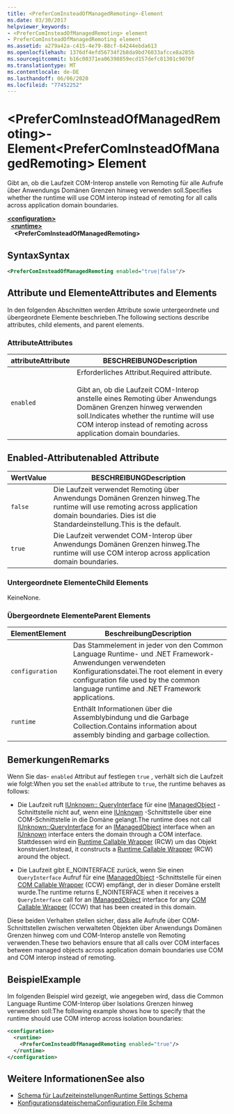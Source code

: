 ```yaml
---
title: <PreferComInsteadOfManagedRemoting>-Element
ms.date: 03/30/2017
helpviewer_keywords:
- <PreferComInsteadOfManagedRemoting> element
- PreferComInsteadOfManagedRemoting element
ms.assetid: a279a42a-c415-4e79-88cf-64244ebda613
ms.openlocfilehash: 1376df4efd56734f2b8da9bd76033afcce8a285b
ms.sourcegitcommit: b16c00371ea06398859ecd157defc81301c9070f
ms.translationtype: MT
ms.contentlocale: de-DE
ms.lasthandoff: 06/06/2020
ms.locfileid: "77452252"
---
```

# <a name="prefercominsteadofmanagedremoting-element"></a><span data-ttu-id="99c08-102">\<PreferComInsteadOfManagedRemoting>-Element</span><span class="sxs-lookup"><span data-stu-id="99c08-102">\<PreferComInsteadOfManagedRemoting> Element</span></span>
<span data-ttu-id="99c08-103">Gibt an, ob die Laufzeit COM-Interop anstelle von Remoting für alle Aufrufe über Anwendungs Domänen Grenzen hinweg verwenden soll.</span><span class="sxs-lookup"><span data-stu-id="99c08-103">Specifies whether the runtime will use COM interop instead of remoting for all calls across application domain boundaries.</span></span>  
  
[**\<configuration>**](../configuration-element.md)\
&nbsp;&nbsp;[**\<runtime>**](runtime-element.md)\
&nbsp;&nbsp;&nbsp;&nbsp;**\<PreferComInsteadOfManagedRemoting>**  
  
## <a name="syntax"></a><span data-ttu-id="99c08-104">Syntax</span><span class="sxs-lookup"><span data-stu-id="99c08-104">Syntax</span></span>  
  
```xml  
<PreferComInsteadOfManagedRemoting enabled="true|false"/>  
```  
  
## <a name="attributes-and-elements"></a><span data-ttu-id="99c08-105">Attribute und Elemente</span><span class="sxs-lookup"><span data-stu-id="99c08-105">Attributes and Elements</span></span>  
 <span data-ttu-id="99c08-106">In den folgenden Abschnitten werden Attribute sowie untergeordnete und übergeordnete Elemente beschrieben.</span><span class="sxs-lookup"><span data-stu-id="99c08-106">The following sections describe attributes, child elements, and parent elements.</span></span>  
  
### <a name="attributes"></a><span data-ttu-id="99c08-107">Attribute</span><span class="sxs-lookup"><span data-stu-id="99c08-107">Attributes</span></span>  
  
|<span data-ttu-id="99c08-108">attribute</span><span class="sxs-lookup"><span data-stu-id="99c08-108">Attribute</span></span>|<span data-ttu-id="99c08-109">BESCHREIBUNG</span><span class="sxs-lookup"><span data-stu-id="99c08-109">Description</span></span>|  
|---------------|-----------------|  
|`enabled`|<span data-ttu-id="99c08-110">Erforderliches Attribut.</span><span class="sxs-lookup"><span data-stu-id="99c08-110">Required attribute.</span></span><br /><br /> <span data-ttu-id="99c08-111">Gibt an, ob die Laufzeit COM-Interop anstelle eines Remoting über Anwendungs Domänen Grenzen hinweg verwenden soll.</span><span class="sxs-lookup"><span data-stu-id="99c08-111">Indicates whether the runtime will use COM interop instead of remoting across application domain boundaries.</span></span>|  
  
## <a name="enabled-attribute"></a><span data-ttu-id="99c08-112">Enabled-Attribut</span><span class="sxs-lookup"><span data-stu-id="99c08-112">enabled Attribute</span></span>  
  
|<span data-ttu-id="99c08-113">Wert</span><span class="sxs-lookup"><span data-stu-id="99c08-113">Value</span></span>|<span data-ttu-id="99c08-114">BESCHREIBUNG</span><span class="sxs-lookup"><span data-stu-id="99c08-114">Description</span></span>|  
|-----------|-----------------|  
|`false`|<span data-ttu-id="99c08-115">Die Laufzeit verwendet Remoting über Anwendungs Domänen Grenzen hinweg.</span><span class="sxs-lookup"><span data-stu-id="99c08-115">The runtime will use remoting across application domain boundaries.</span></span> <span data-ttu-id="99c08-116">Dies ist die Standardeinstellung.</span><span class="sxs-lookup"><span data-stu-id="99c08-116">This is the default.</span></span>|  
|`true`|<span data-ttu-id="99c08-117">Die Laufzeit verwendet COM-Interop über Anwendungs Domänen Grenzen hinweg.</span><span class="sxs-lookup"><span data-stu-id="99c08-117">The runtime will use COM interop across application domain boundaries.</span></span>|  
  
### <a name="child-elements"></a><span data-ttu-id="99c08-118">Untergeordnete Elemente</span><span class="sxs-lookup"><span data-stu-id="99c08-118">Child Elements</span></span>  
 <span data-ttu-id="99c08-119">Keine</span><span class="sxs-lookup"><span data-stu-id="99c08-119">None.</span></span>  
  
### <a name="parent-elements"></a><span data-ttu-id="99c08-120">Übergeordnete Elemente</span><span class="sxs-lookup"><span data-stu-id="99c08-120">Parent Elements</span></span>  
  
|<span data-ttu-id="99c08-121">Element</span><span class="sxs-lookup"><span data-stu-id="99c08-121">Element</span></span>|<span data-ttu-id="99c08-122">Beschreibung</span><span class="sxs-lookup"><span data-stu-id="99c08-122">Description</span></span>|  
|-------------|-----------------|  
|`configuration`|<span data-ttu-id="99c08-123">Das Stammelement in jeder von den Common Language Runtime- und .NET Framework-Anwendungen verwendeten Konfigurationsdatei.</span><span class="sxs-lookup"><span data-stu-id="99c08-123">The root element in every configuration file used by the common language runtime and .NET Framework applications.</span></span>|  
|`runtime`|<span data-ttu-id="99c08-124">Enthält Informationen über die Assemblybindung und die Garbage Collection.</span><span class="sxs-lookup"><span data-stu-id="99c08-124">Contains information about assembly binding and garbage collection.</span></span>|  
  
## <a name="remarks"></a><span data-ttu-id="99c08-125">Bemerkungen</span><span class="sxs-lookup"><span data-stu-id="99c08-125">Remarks</span></span>  
 <span data-ttu-id="99c08-126">Wenn Sie das- `enabled` Attribut auf festlegen `true` , verhält sich die Laufzeit wie folgt:</span><span class="sxs-lookup"><span data-stu-id="99c08-126">When you set the `enabled` attribute to `true`, the runtime behaves as follows:</span></span>  
  
- <span data-ttu-id="99c08-127">Die Laufzeit ruft [IUnknown:: QueryInterface](/windows/win32/api/unknwn/nf-unknwn-iunknown-queryinterface(q)) für eine [IManagedObject](../../../unmanaged-api/hosting/imanagedobject-interface.md) -Schnittstelle nicht auf, wenn eine [IUnknown](/windows/win32/api/unknwn/nn-unknwn-iunknown) -Schnittstelle über eine COM-Schnittstelle in die Domäne gelangt.</span><span class="sxs-lookup"><span data-stu-id="99c08-127">The runtime does not call [IUnknown::QueryInterface](/windows/win32/api/unknwn/nf-unknwn-iunknown-queryinterface(q)) for an [IManagedObject](../../../unmanaged-api/hosting/imanagedobject-interface.md) interface when an [IUnknown](/windows/win32/api/unknwn/nn-unknwn-iunknown) interface enters the domain through a COM interface.</span></span> <span data-ttu-id="99c08-128">Stattdessen wird ein [Runtime Callable Wrapper](../../../../standard/native-interop/runtime-callable-wrapper.md) (RCW) um das Objekt konstruiert.</span><span class="sxs-lookup"><span data-stu-id="99c08-128">Instead, it constructs a [Runtime Callable Wrapper](../../../../standard/native-interop/runtime-callable-wrapper.md) (RCW) around the object.</span></span>  
  
- <span data-ttu-id="99c08-129">Die Laufzeit gibt E_NOINTERFACE zurück, wenn Sie einen `QueryInterface` Aufruf für eine [IManagedObject](../../../unmanaged-api/hosting/imanagedobject-interface.md) -Schnittstelle für einen [COM Callable Wrapper](../../../../standard/native-interop/com-callable-wrapper.md) (CCW) empfängt, der in dieser Domäne erstellt wurde.</span><span class="sxs-lookup"><span data-stu-id="99c08-129">The runtime returns E_NOINTERFACE when it receives a `QueryInterface` call for an [IManagedObject](../../../unmanaged-api/hosting/imanagedobject-interface.md) interface for any [COM Callable Wrapper](../../../../standard/native-interop/com-callable-wrapper.md) (CCW) that has been created in this domain.</span></span>  
  
 <span data-ttu-id="99c08-130">Diese beiden Verhalten stellen sicher, dass alle Aufrufe über COM-Schnittstellen zwischen verwalteten Objekten über Anwendungs Domänen Grenzen hinweg com und COM-Interop anstelle von Remoting verwenden.</span><span class="sxs-lookup"><span data-stu-id="99c08-130">These two behaviors ensure that all calls over COM interfaces between managed objects across application domain boundaries use COM and COM interop instead of remoting.</span></span>  
  
## <a name="example"></a><span data-ttu-id="99c08-131">Beispiel</span><span class="sxs-lookup"><span data-stu-id="99c08-131">Example</span></span>  
 <span data-ttu-id="99c08-132">Im folgenden Beispiel wird gezeigt, wie angegeben wird, dass die Common Language Runtime COM-Interop über Isolations Grenzen hinweg verwenden soll:</span><span class="sxs-lookup"><span data-stu-id="99c08-132">The following example shows how to specify that the runtime should use COM interop across isolation boundaries:</span></span>  
  
```xml  
<configuration>  
  <runtime>  
    <PreferComInsteadOfManagedRemoting enabled="true"/>  
  </runtime>  
</configuration>  
```  
  
## <a name="see-also"></a><span data-ttu-id="99c08-133">Weitere Informationen</span><span class="sxs-lookup"><span data-stu-id="99c08-133">See also</span></span>

- [<span data-ttu-id="99c08-134">Schema für Laufzeiteinstellungen</span><span class="sxs-lookup"><span data-stu-id="99c08-134">Runtime Settings Schema</span></span>](index.md)
- [<span data-ttu-id="99c08-135">Konfigurationsdateischema</span><span class="sxs-lookup"><span data-stu-id="99c08-135">Configuration File Schema</span></span>](../index.md)
